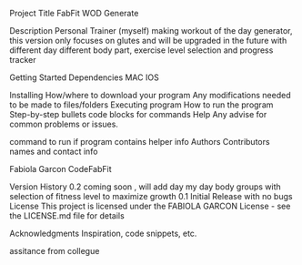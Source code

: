 Project Title
FabFit WOD Generate

Description
Personal Trainer (myself) making workout of the day generator, this version only focuses on glutes and will be upgraded in the future with different day different body part, exercise level selection and progress tracker

Getting Started
Dependencies
MAC IOS

Installing
How/where to download your program
Any modifications needed to be made to files/folders
Executing program
How to run the program
Step-by-step bullets
code blocks for commands
Help
Any advise for common problems or issues.

command to run if program contains helper info
Authors
Contributors names and contact info

Fabiola Garcon
CodeFabFit

Version History
0.2
coming soon , will add day my day body groups with selection of fitness level to maximize growth
0.1
Initial Release with no bugs
License
This project is licensed under the FABIOLA GARCON License - see the LICENSE.md file for details

Acknowledgments
Inspiration, code snippets, etc.

assitance from collegue
